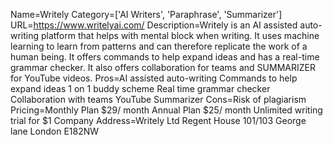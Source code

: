 Name=Writely
Category=['AI Writers', 'Paraphrase', 'Summarizer']
URL=https://www.writelyai.com/
Description=Writely is an AI assisted auto-writing platform that helps with mental block when writing. It uses machine learning to learn from patterns and can therefore replicate the work of a human being. It offers commands to help expand ideas and has a real-time grammar checker. It also offers collaboration for teams and SUMMARIZER for YouTube videos.
Pros=AI assisted auto-writing Commands to help expand ideas 1 on 1 buddy scheme Real time grammar checker Collaboration with teams YouTube Summarizer
Cons=Risk of plagiarism
Pricing=Monthly Plan $29/ month Annual Plan $25/ month Unlimited writing trial for $1
Company Address=Writely Ltd Regent House 101/103 George lane London E182NW
